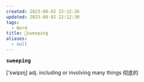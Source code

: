```yaml
---
created: 2023-08-02 22:12:26
updated: 2023-08-02 22:12:30
tags:
  - Word
title: 📖sweeping
aliases:
  - null
---
```


<pre><strong>sweeping</strong></pre>
['swipɪŋ]
adj. including or involving many things 彻底的
